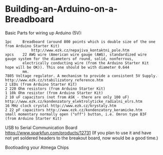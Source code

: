 # Building-an-Arduino-on-a-Breadboard

Basic Parts for wiring up Arduino (5V):

	1pc 	Breadboard (around 800 points which is double size of the one from Arduino Starter Kit) 
				http://www.ezk.cz/nepajiva_kontaktni_pole.htm
    xpcs 	22 AWG wire (American wire gauge (AWG), standardized wire gauge system for the diameters of round, solid, nonferrous,
			electrically conducting wire (from the Arduino Starter Kit hope will be OK)). This one should be with diameter 0.644
			mm.
    7805 Voltage regulator. A mechanism to provide a consistent 5V Supply. http://www.ezk.cz/stabilizatory_reference.htm
    2 LEDs (from Arduino Starter Kit) 
    2 220 Ohm resistors (from Arduino Starter Kit) 
    1 10k Ohm resistor (from Arduino Starter Kit) 
    2 10 uF capacitors (not from ASK - there are only 100 uF) http://www.ezk.cz/kondenzatory_elektrolyticke_radialni_elrs.htm
    16 MHz clock crystal http://www.ezk.cz/krystaly.htm
    2 22 pF capacitors http://www.ezk.cz/kondenzatory_keramicke.htm
    small momentary normally open ("off") button, i.e. Omron type B3F (from Arduino Starter Kit) 
    
USB to Serial Communication Board
    https://www.sparkfun.com/products/12731 (If you plan to use it and have not yet soldered headers to the breakout board, now                would be a good time.)
    
Bootloading your Atmega Chips
    
          
         
    
